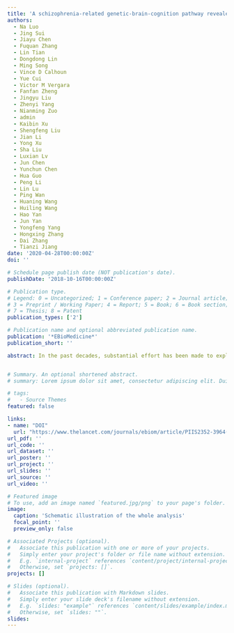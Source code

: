 ```yaml
---
title: 'A schizophrenia-related genetic-brain-cognition pathway revealed in a large Chinese population'
authors:
  - Na Luo
  - Jing Sui
  - Jiayu Chen
  - Fuquan Zhang
  - Lin Tian
  - Dongdong Lin
  - Ming Song
  - Vince D Calhoun
  - Yue Cui
  - Victor M Vergara
  - Fanfan Zheng
  - Jingyu Liu
  - Zhenyi Yang
  - Nianming Zuo
  - admin
  - Kaibin Xu
  - Shengfeng Liu
  - Jian Li
  - Yong Xu
  - Sha Liu
  - Luxian Lv
  - Jun Chen
  - Yunchun Chen
  - Hua Guo
  - Peng Li 
  - Lin Lu
  - Ping Wan
  - Huaning Wang
  - Huiling Wang
  - Hao Yan
  - Jun Yan
  - Yongfeng Yang
  - Hongxing Zhang
  - Dai Zhang
  - Tianzi Jiang
date: '2020-04-28T00:00:00Z'
doi: ''

# Schedule page publish date (NOT publication's date).
publishDate: '2018-10-16T00:00:00Z'

# Publication type.
# Legend: 0 = Uncategorized; 1 = Conference paper; 2 = Journal article;
# 3 = Preprint / Working Paper; 4 = Report; 5 = Book; 6 = Book section;
# 7 = Thesis; 8 = Patent
publication_types: ['2']

# Publication name and optional abbreviated publication name.
publication: '*EBioMedicine*'
publication_short: ''

abstract: In the past decades, substantial effort has been made to explore the genetic influence on brain structural/functional abnormalities in schizophrenia, as well as cognitive impairments. In this work, we aimed to extend previous studies to explore the internal mediation pathway among genetic factor, brain features and cognitive scores in a large Chinese dataset. Gray matter (GM) volume, fractional amplitude of low-frequency fluctuations (fALFF), and 4522 schizophrenia-susceptible single nucleotide polymorphisms (SNP) from 905 Chinese subjects were jointly analyzed, to investigate the multimodal association. Based on the identified imaging-genetic pattern, correlations with cognition and mediation analysis were then conducted to reveal the potential mediation pathways. One linked imaging-genetic pattern was identified to be group discriminative, which was also associated with working memory performance. Particularly, GM reduction in thalamus, putamen and bilateral temporal gyrus in schizophrenia was associated with fALFF decrease in medial prefrontal cortex, both were also associated with genetic factors enriched in neuron development, synapse organization and axon pathways, highlighting genes including CSMD1, CNTNAP2, DCC, GABBR2 etc. This linked pattern was also replicated in an independent cohort (166 subjects), which although showed certain age and clinical differences with the discovery cohort. A further mediation analysis suggested that GM alterations significantly mediated the association from SNP to fALFF, while fALFF mediated the association from SNP and GM to working memory performance. This study has not only verified the impaired imaging-genetic association in schizophrenia, but also initially revealed a potential genetic-brain-cognition mediation pathway, indicating that polygenic risk factors could exert impact on phenotypic measures from brain structure to function, thus could further affect cognition in schizophrenia.


# Summary. An optional shortened abstract.
# summary: Lorem ipsum dolor sit amet, consectetur adipiscing elit. Duis posuere tellus ac convallis placerat. Proin tincidunt magna sed ex sollicitudin condimentum.

# tags:
#   - Source Themes
featured: false

links:
- name: "DOI"
  url: "https://www.thelancet.com/journals/ebiom/article/PIIS2352-3964(18)30419-5/fulltext"
url_pdf: ''
url_code: ''
url_dataset: ''
url_poster: ''
url_project: ''
url_slides: ''
url_source: ''
url_video: ''

# Featured image
# To use, add an image named `featured.jpg/png` to your page's folder.
image:
  caption: 'Schematic illustration of the whole analysis'
  focal_point: ''
  preview_only: false

# Associated Projects (optional).
#   Associate this publication with one or more of your projects.
#   Simply enter your project's folder or file name without extension.
#   E.g. `internal-project` references `content/project/internal-project/index.md`.
#   Otherwise, set `projects: []`.
projects: []

# Slides (optional).
#   Associate this publication with Markdown slides.
#   Simply enter your slide deck's filename without extension.
#   E.g. `slides: "example"` references `content/slides/example/index.md`.
#   Otherwise, set `slides: ""`.
slides:
---
```

